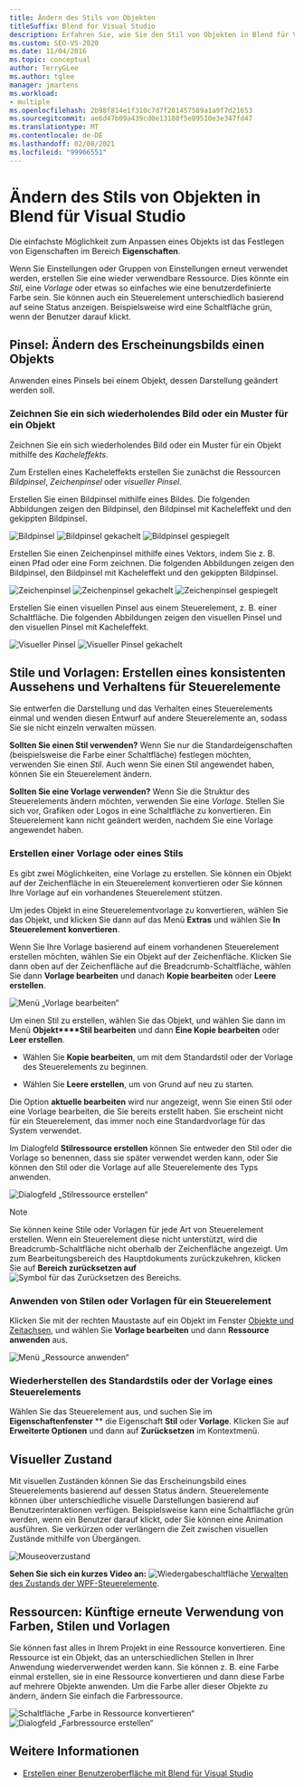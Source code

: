 ```yaml
---
title: Ändern des Stils von Objekten
titleSuffix: Blend for Visual Studio
description: Erfahren Sie, wie Sie den Stil von Objekten in Blend für Visual Studio ändern, indem Sie Pinsel anwenden, visuelle Zustände festlegen und wiederverwendbare Stile und Vorlagen anwenden.
ms.custom: SEO-VS-2020
ms.date: 11/04/2016
ms.topic: conceptual
author: TerryGLee
ms.author: tglee
manager: jmartens
ms.workload:
- multiple
ms.openlocfilehash: 2b98f814e1f310c7d7f281457589a1a9f7d21653
ms.sourcegitcommit: ae6d47b09a439cd0e13180f5e89510e3e347fd47
ms.translationtype: MT
ms.contentlocale: de-DE
ms.lasthandoff: 02/08/2021
ms.locfileid: "99966551"
---
```

# <a name="modify-the-style-of-objects-in-blend-for-visual-studio"></a>Ändern des Stils von Objekten in Blend für Visual Studio

Die einfachste Möglichkeit zum Anpassen eines Objekts ist das Festlegen von Eigenschaften im Bereich **Eigenschaften**.

Wenn Sie Einstellungen oder Gruppen von Einstellungen erneut verwendet werden, erstellen Sie eine wieder verwendbare Ressource. Dies könnte ein *Stil*, eine *Vorlage* oder etwas so einfaches wie eine benutzerdefinierte Farbe sein. Sie können auch ein Steuerelement unterschiedlich basierend auf seine Status anzeigen. Beispielsweise wird eine Schaltfläche grün, wenn der Benutzer darauf klickt.

## <a name="brushes-modify-the-appearance-of-an-object"></a>Pinsel: Ändern des Erscheinungsbilds einen Objekts

Anwenden eines Pinsels bei einem Objekt, dessen Darstellung geändert werden soll.

### <a name="paint-a-repeating-image-or-pattern-on-an-object"></a>Zeichnen Sie ein sich wiederholendes Bild oder ein Muster für ein Objekt

Zeichnen Sie ein sich wiederholendes Bild oder ein Muster für ein Objekt mithilfe des *Kacheleffekts*.

Zum Erstellen eines Kacheleffekts erstellen Sie zunächst die Ressourcen *Bildpinsel*, *Zeichenpinsel* oder *visueller Pinsel*.

Erstellen Sie einen Bildpinsel mithilfe eines Bildes. Die folgenden Abbildungen zeigen den Bildpinsel, den Bildpinsel mit Kacheleffekt und den gekippten Bildpinsel.

![Bildpinsel](../designers/media/81f84f56-906d-456b-8288-d77da1e01e31.png) ![Bildpinsel gekachelt](../designers/media/d3782ca8-64da-47a4-a095-c6cdd0fa47a2.png) ![Bildpinsel gespiegelt](../designers/media/38ae3691-f3f1-4a1e-82ca-c7fa164bf56e.png)

Erstellen Sie einen Zeichenpinsel mithilfe eines Vektors, indem Sie z. B. einen Pfad oder eine Form zeichnen. Die folgenden Abbildungen zeigen den Bildpinsel, den Bildpinsel mit Kacheleffekt und den gekippten Bildpinsel.

![Zeichenpinsel](../designers/media/197666ac-ef57-4c5c-9779-669e991a00a5.png) ![Zeichenpinsel gekachelt](../designers/media/ba09cda3-4cee-40ba-b3d4-edc032158bdc.png) ![Zeichenpinsel gespiegelt](../designers/media/15bf6021-620c-4490-9eae-086153d3f14f.png)

Erstellen Sie einen visuellen Pinsel aus einem Steuerelement, z. B. einer Schaltfläche. Die folgenden Abbildungen zeigen den visuellen Pinsel und den visuellen Pinsel mit Kacheleffekt.

![Visueller Pinsel](../designers/media/fb6c90e0-153c-48fe-b563-e601beac6227.png) ![Visueller Pinsel gekachelt](../designers/media/e261b99f-7d8f-4d91-bc84-19c7beccc255.png)

## <a name="styles-and-templates-create-a-consistent-look-and-feel-across-controls"></a>Stile und Vorlagen: Erstellen eines konsistenten Aussehens und Verhaltens für Steuerelemente

Sie entwerfen die Darstellung und das Verhalten eines Steuerelements einmal und wenden diesen Entwurf auf andere Steuerelemente an, sodass Sie sie nicht einzeln verwalten müssen.

**Sollten Sie einen Stil verwenden?** Wenn Sie nur die Standardeigenschaften (beispielsweise die Farbe einer Schaltfläche) festlegen möchten, verwenden Sie einen *Stil*. Auch wenn Sie einen Stil angewendet haben, können Sie ein Steuerelement ändern.

**Sollten Sie eine Vorlage verwenden?** Wenn Sie die Struktur des Steuerelements ändern möchten, verwenden Sie eine *Vorlage*. Stellen Sie sich vor, Grafiken oder Logos in eine Schaltfläche zu konvertieren. Ein Steuerelement kann nicht geändert werden, nachdem Sie eine Vorlage angewendet haben.

### <a name="create-a-template-or-style"></a>Erstellen einer Vorlage oder eines Stils

Es gibt zwei Möglichkeiten, eine Vorlage zu erstellen. Sie können ein Objekt auf der Zeichenfläche in ein Steuerelement konvertieren oder Sie können Ihre Vorlage auf ein vorhandenes Steuerelement stützen.

Um jedes Objekt in eine Steuerelementvorlage zu konvertieren, wählen Sie das Objekt, und klicken Sie dann auf das Menü **Extras** und wählen Sie **In Steuerelement konvertieren**.

Wenn Sie Ihre Vorlage basierend auf einem vorhandenen Steuerelement erstellen möchten, wählen Sie ein Objekt auf der Zeichenfläche. Klicken Sie dann oben auf der Zeichenfläche auf die Breadcrumb-Schaltfläche, wählen Sie dann **Vorlage bearbeiten** und danach **Kopie bearbeiten** oder **Leere erstellen**.

![Menü „Vorlage bearbeiten“](../designers/media/5ebdb33f-aad2-4c10-a328-5e8b04c56a36.png)

Um einen Stil zu erstellen, wählen Sie das Objekt, und wählen Sie dann im Menü **Objekt****Stil bearbeiten** und dann **Eine Kopie bearbeiten** oder **Leer erstellen**.

- Wählen Sie **Kopie bearbeiten**, um mit dem Standardstil oder der Vorlage des Steuerelements zu beginnen.

- Wählen Sie **Leere erstellen**, um von Grund auf neu zu starten.

Die Option **aktuelle bearbeiten** wird nur angezeigt, wenn Sie einen Stil oder eine Vorlage bearbeiten, die Sie bereits erstellt haben. Sie erscheint nicht für ein Steuerelement, das immer noch eine Standardvorlage für das System verwendet.

Im Dialogfeld **Stilressource erstellen** können Sie entweder den Stil oder die Vorlage so benennen, dass sie später verwendet werden kann, oder Sie können den Stil oder die Vorlage auf alle Steuerelemente des Typs anwenden.

![Dialogfeld „Stilressource erstellen“](../designers/media/4818ee6a-ce60-4b79-91c8-3b1871829eea.png)

> [!NOTE]
> Sie können keine Stile oder Vorlagen für jede Art von Steuerelement erstellen. Wenn ein Steuerelement diese nicht unterstützt, wird die Breadcrumb-Schaltfläche nicht oberhalb der Zeichenfläche angezeigt.
> Um zum Bearbeitungsbereich des Hauptdokuments zurückzukehren, klicken Sie auf **Bereich zurücksetzen auf** ![Symbol für das Zurücksetzen des Bereichs](../designers/media/55844eb3-ed98-4f20-aa66-a6f5b23eeb2b.png).

### <a name="apply-a-style-or-template-to-a-control"></a>Anwenden von Stilen oder Vorlagen für ein Steuerelement

Klicken Sie mit der rechten Maustaste auf ein Objekt im Fenster [Objekte und Zeitachsen](../xaml-tools/creating-a-ui-by-using-blend-for-visual-studio.md#objects-and-timeline-window), und wählen Sie **Vorlage bearbeiten** und dann **Ressource anwenden** aus.

![Menü „Ressource anwenden“](../designers/media/dc12debc-7711-47d9-84ce-10322a384397.png)

### <a name="restore-the-default-style-or-template-of-a-control"></a>Wiederherstellen des Standardstils oder der Vorlage eines Steuerelements

Wählen Sie das Steuerelement aus, und suchen Sie im **Eigenschaftenfenster** ** die Eigenschaft **Stil** oder **Vorlage**. Klicken Sie auf **Erweiterte Optionen** und dann auf **Zurücksetzen** im Kontextmenü.

## <a name="visual-states"></a>Visueller Zustand

Mit visuellen Zuständen können Sie das Erscheinungsbild eines Steuerelements basierend auf dessen Status ändern. Steuerelemente können über unterschiedliche visuelle Darstellungen basierend auf Benutzerinteraktionen verfügen. Beispielsweise kann eine Schaltfläche grün werden, wenn ein Benutzer darauf klickt, oder Sie können eine Animation ausführen. Sie verkürzen oder verlängern die Zeit zwischen visuellen Zustände mithilfe von Übergängen.

![Mouseoverzustand](../designers/media/a95c671a-5639-40b9-83db-1e6b214330d5.png)

**Sehen Sie sich ein kurzes Video an:** ![Wiedergabeschaltfläche](../designers/media/bldadminconsoleinitialconfigicon.PNG) [Verwalten des Zustands der WPF-Steuerelemente](https://www.youtube.com/watch?v=m0PlkF5i6uw).

## <a name="resources-create-colors-styles-and-templates-and-reuse-them-later"></a>Ressourcen: Künftige erneute Verwendung von Farben, Stilen und Vorlagen

Sie können fast alles in Ihrem Projekt in eine Ressource konvertieren. Eine Ressource ist ein Objekt, das an unterschiedlichen Stellen in Ihrer Anwendung wiederverwendet werden kann. Sie können z. B. eine Farbe einmal erstellen, sie in eine Ressource konvertieren und dann diese Farbe auf mehrere Objekte anwenden. Um die Farbe aller dieser Objekte zu ändern, ändern Sie einfach die Farbressource.

![Schaltfläche „Farbe in Ressource konvertieren“](../designers/media/89203705-cf66-46e0-b153-52a23cd744f7.png) ![Dialogfeld „Farbressource erstellen“](../designers/media/6bff8b19-3cd5-41a0-bbf9-ff65532d5aae.png)

## <a name="see-also"></a>Weitere Informationen

- [Erstellen einer Benutzeroberfläche mit Blend für Visual Studio](../xaml-tools/creating-a-ui-by-using-blend-for-visual-studio.md)

